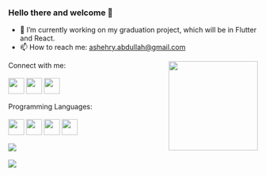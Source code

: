 ### Hello there and welcome 👋


<!-- **Abdullah-Ashehry/Abdullah-Ashehry** is a ✨ _special_ ✨ repository because its `README.md` (this file) appears on your GitHub profile. -->


- 🔭 I’m currently working on my graduation project, which will be in Flutter and React.
- 📫 How to reach me: ashehry.abdullah@gmail.com

<!-- ![visitors](https://visitor-badge.glitch.me/badge?page_id=page.id) -->

<img align="right" height="180em" src="https://user-images.githubusercontent.com/55896862/157664272-55b0134d-9899-4cfa-a00a-caf72758de64.svg" />

<!--  Social Media-->

Connect with me:
<br>
<br>
<a>
<img height="32" width="32" src="https://user-images.githubusercontent.com/55896862/157673717-af63e7d2-9561-481a-a3b1-838b9935aeeb.svg" />
</a>
<a> 
<img height="32" width="32" src="https://user-images.githubusercontent.com/55896862/157674355-d60a3a33-36f2-4d6d-ba1f-ebce7f1ad8dc.svg" />
</a>
<a>
<img height="32" width="32" src="https://user-images.githubusercontent.com/55896862/157675342-a78d65bf-7ac1-437e-9794-0ff58cb0c209.svg" />
</a>

<!-- Programming Languages -->

Programming Languages: 
<br>
<br>
<a>
<img height="32" width="32" src="https://user-images.githubusercontent.com/55896862/157676547-99319bff-ab28-42b2-a0e5-a2f2ebc41dda.svg" />
</a>
<a>
<img height="32" width="32" src="https://user-images.githubusercontent.com/55896862/157676557-efe9b75c-ecf5-42c3-8adc-6b62be28a457.svg" />
</a>
<a>
<img height="32" width="32" src="https://user-images.githubusercontent.com/55896862/157676567-8e05a3b5-a4bc-45ac-9e05-b55e649d5b29.svg" />
</a>
<a>
<img height="32" width="32" src="https://user-images.githubusercontent.com/55896862/157676582-b1db23e6-e78e-4188-84ba-f458edf34d13.svg" />
</a>


<!--  Stats Section -->
<a href="https://github.com/Abdullah-Ashehry/github-readme-stats">
  <img align="center" src="https://github-readme-stats.vercel.app/api?username=Abdullah-Ashehry&show_icons=true&hide_border=true&&count_private=true&theme=algolia" />
<br><br>
</a>
<a href="https://github.com/Abdullah-Ashehry/github-readme-stats">
  <img align="center" src="https://github-readme-stats.vercel.app/api/wakatime?username=Abdullah_Ashehry&theme=algolia&hide_border=true" />
</a>


